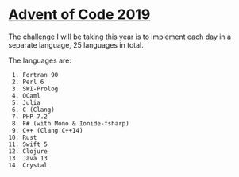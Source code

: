 # [Advent of Code 2019](https://adventofcode.com/2019)

The challenge I will be taking this year is to implement each day in a separate language, 25 languages in total.

The languages are:
	
	 1. Fortran 90
	 2. Perl 6
	 3. SWI-Prolog
	 4. OCaml
	 5. Julia
	 6. C (Clang)
	 7. PHP 7.2
	 8. F# (with Mono & Ionide-fsharp)
	 9. C++ (Clang C++14)
	10. Rust
	11. Swift 5
	12. Clojure
	13. Java 13
	14. Crystal